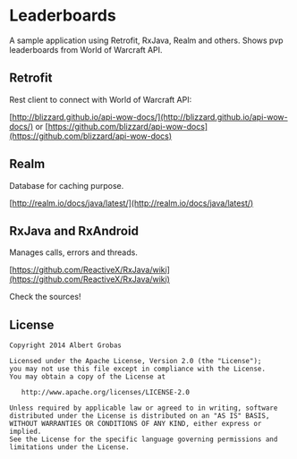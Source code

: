 # Leaderboards

A sample application using Retrofit, RxJava, Realm and others.
Shows pvp leaderboards from World of Warcraft API.

## Retrofit

Rest client to connect with World of Warcraft API:

[http://blizzard.github.io/api-wow-docs/](http://blizzard.github.io/api-wow-docs/) or
[https://github.com/blizzard/api-wow-docs](https://github.com/blizzard/api-wow-docs)

## Realm

Database for caching purpose.

[http://realm.io/docs/java/latest/](http://realm.io/docs/java/latest/)

## RxJava and RxAndroid

Manages calls, errors and threads.

[https://github.com/ReactiveX/RxJava/wiki](https://github.com/ReactiveX/RxJava/wiki)

Check the sources!

License
-------

    Copyright 2014 Albert Grobas

    Licensed under the Apache License, Version 2.0 (the "License");
    you may not use this file except in compliance with the License.
    You may obtain a copy of the License at

       http://www.apache.org/licenses/LICENSE-2.0

    Unless required by applicable law or agreed to in writing, software
    distributed under the License is distributed on an "AS IS" BASIS,
    WITHOUT WARRANTIES OR CONDITIONS OF ANY KIND, either express or implied.
    See the License for the specific language governing permissions and
    limitations under the License.



